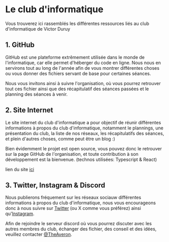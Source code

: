 # Le club d'informatique

Vous trouverez ici rassemblés les différentes ressources liés au club d'informatique de Victor Duruy

## 1. GitHub
GitHub est une plateforme extrêmement utilisée dans le monde de l'informatique, car elle permet d'héberger du code en ligne. Nous nous en servirons tout au long de l'année afin de vous montrer différentes choses ou vous donner des fichiers servant de base pour certaines séances.

Nous vous invitons ainsi à suivre l'organisation, où vous pourrez retrouver tout ces fichier ainsi que des récapitulatif des séances passées et le planning des séances à venir.

## 2. Site Internet

Le site internet du club d'informatique a pour objectif de réunir différentes informations à propos du club d'informatique, notamment le plannings, une présentation du club, la liste de nos réseaux, les récapitulatifs des séances, et plein d'autres choses, comme peut être un blog :)

Bien évidemment le projet est open source, vous pouvez donc le retrouver sur la page GitHub de l'organisation, et toute contribution à son développement est la bienvenue. (technos utilisées: Typescript & React)

lien du site [ici](https://informatique-vduruy.github.io/website)

## 3. Twitter, Instagram & Discord

Nous publierons fréquement sur les réseaux sociauw différentes informations à propos du club d'informatique, nous vous encourageons donc à nous suivre sur [Twitter](https://twitter.com/InfoVDuruy) (ou X comme vous préférez) ainsi qu'[Instagram](). 

Afin de rejoindre le serveur discord où vous pourrez discuter avec les autres membres du club, échanger des fichier, des conseil et des idées, veuillez contacter [@TheAveron](https://github.com/TheAveron).
